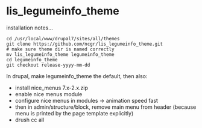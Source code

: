 # lis_legumeinfo_theme

installation notes...

```
cd /usr/local/www/drupal7/sites/all/themes
git clone https://github.com/ncgr/lis_legumeinfo_theme.git
# make sure theme dir is named correctly
mv lis_legumeinfo_theme legumeinfo_theme
cd legumeinfo_theme
git checkout release-yyyy-mm-dd
```
In drupal, make legumeinfo_theme the default, then also:

* install nice_menus 7.x-2.x.zip
* enable nice menus module
* configure nice menus in modules -> animation speed fast
* then in admin/structure/block, remove main menu from header (because menu is printed by the page template explicitly)
* drush cc all
